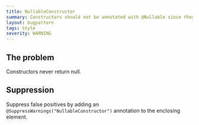 ```yaml
---
title: NullableConstructor
summary: Constructors should not be annotated with @Nullable since they cannot return null
layout: bugpattern
tags: Style
severity: WARNING
---
```


<!--
*** AUTO-GENERATED, DO NOT MODIFY ***
To make changes, edit the @BugPattern annotation or the explanation in docs/bugpattern.
-->

## The problem
Constructors never return null.

## Suppression
Suppress false positives by adding an `@SuppressWarnings("NullableConstructor")` annotation to the enclosing element.
